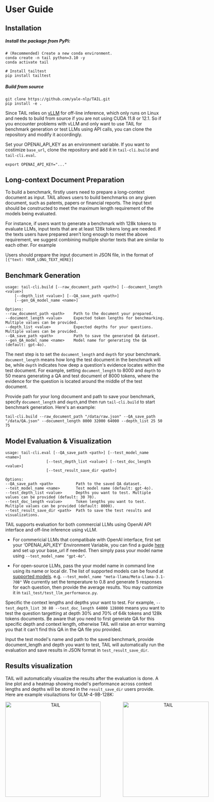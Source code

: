 # User Guide

## Installation

##### Install the package from PyPi:
```
# (Recommended) Create a new conda environment.
conda create -n tail python=3.10 -y
conda activate tail

# Install tailtest
pip install tailtest
```

##### Build from source
```
git clone https://github.com/yale-nlp/TAIL.git
pip install -e .  
```
Since TAIL relies on [vLLM](https://docs.vllm.ai/en/latest/) for off-line inference, which only runs on Linux and needs to build from source if you are not using CUDA 11.8 or 12.1. So if you encounter problems with vLLM and only want to use TAIL for benchmark generation or test LLMs using API calls, you can clone the repository and modify it accordingly.

Set your OPENAI_API_KEY as an environment variable. If you want to costimize `base_url`, clone the repository and add it in `tail-cli.build` and `tail-cli.eval`.
```
export OPENAI_API_KEY="..."
```
##  Long-context Document Preparation

To build a benchmark, firstly users need to prepare a long-context document as input. TAIL allows users to build benchmarks on any given document, such as patents, papers or financial reports. The input text should be constructed to meet the maximum length requirement of the models being evaluated.

For instance, if users want to generate a benchmark with 128k tokens to evaluate LLMs, input texts that are at least 128k tokens long are needed. If the texts users have prepared aren’t long enough to meet the above requirement, we suggest combining multiple shorter texts that are similar to each other. For example

Users should prepare the input document in JSON file, in the format of `[{"text: YOUR_LONG_TEXT_HERE}]`
## Benchmark Generation

```
usage: tail-cli.build [--raw_document_path <path>] [--document_length <value>] 
    [--depth_list <value>] [--QA_save_path <path>] 
    [--gen_QA_model_name <name>]

Options:
--raw_document_path <path>    Path to the document your prepared.
--document_length <value>     Expected token lengths for benchmarking. Multiple values can be provided.
--depth_list <value>          Expected depths for your questions. Multiple values can be provided.
--QA_save_path <path>         Path to save the generated QA dataset.
--gen_QA_model_name <name>    Model name for generating the QA (default: gpt-4o).
```

The next step is to set the `document_length` and `depth` for your benchmark. `document_length` means how long the test document in the benchmark will be, while `depth` indicates how deep a question's evidence locates within the test document. For example, setting `document_length` to 8000 and  `depth` to 50 means generating a QA and test document of 8000 tokens, where the evidence for the question is located around the middle of the test document.

Provide path for your long document and path to save your benchmark, specify `document_length` and `depth`,and then run `tail-cli.build` to start benchmark generation. Here's an example: 
```
tail-cli.build --raw_document_path "/data/raw.json" --QA_save_path "/data/QA.json" --document_length 8000 32000 64000 --depth_list 25 50 75
```
## Model Evaluation & Visualization

```
usage: tail-cli.eval [--QA_save_path <path>] [--test_model_name <name>] 
                  [--test_depth_list <value>] [--test_doc_length <value>] 
                  [--test_result_save_dir <path>]

Options:
--QA_save_path <path>          Path to the saved QA dataset.
--test_model_name <name>       Test model name (default: gpt-4o).
--test_depth_list <value>      Depths you want to test. Multiple values can be provided (default: 30 70).
--test_doc_length <value>      Token lengths you want to test. Multiple values can be provided (default: 8000).
--test_result_save_dir <path>  Path to save the test results and visualizations.  
```

TAIL supports evaluation for both commercial LLMs using OpenAI API interface and off-line inference using vLLM. 

* For commericial LLMs that compatibale with OpenAI interface, first set your ‘OPENAI_API_KEY’ Environment Variable, you can find a guide [here](https://help.openai.com/en/articles/5112595-best-practices-for-api-key-safety) and set up your base_url if needed. Then simply pass your model name using `--test_model_name "gpt-4o"`.

* For open-source LLMs, pass the your model name in command line using its name or local dir. The list of supported models can be found at [supported models](https://docs.vllm.ai/en/stable/models/supported_models.html#supported-models). e.g.  `--test_model_name "meta-llama/Meta-Llama-3.1-70B"`
We currently set the temperature to 0.8 and generate 5 responses for each question, then provide the average results. You may customize it in `tail_test/test_llm_performance.py`.

Specific the context lengths and depths your want to test. For example, `--test_depth_list 30 80 --test_doc_length 64000 128000` means you want to test the question targetting at depth 30% and 70% of 64k tokens and 128k tokens documents. Be aware that you need to first generate QA for this specific depth and context length, otherwise TAIL will raise an error warning you that it can't find this QA in the QA file you provided. 

Input the test model's name and path to the saved benchmark, provide document_length and depth you want to test, TAIL will automatically run the evaluation and save results in JSON format in `test_result_save_dir`.


## Results visualization

TAIL will automatically visualize the results after the evaluation is done. A line plot and a heatmap showing model's performance across context lengths and depths will be stored in the `result_save_dir` users provide. Here are example visuilaztions for GLM-4-9B-128K: 


<center>
<div style="display: flex; align-items: center;">
    <img src="glm_all.png" alt="TAIL" style="width: 300px; height: 300px; object-fit: cover; margin-right: 30px;">
    <img src="line.jpg" alt="TAIL" style="width: 270px; height: 300px; object-fit: cover; margin-left: 40px;">
</div>
</center>